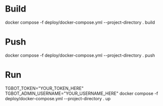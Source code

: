 # Build

docker compose -f deploy/docker-compose.yml --project-directory . build

# Push

docker compose -f deploy/docker-compose.yml --project-directory . push

# Run

TGBOT_TOKEN="YOUR_TOKEN_HERE" TGBOT_ADMIN_USERNAME="YOUR_USERNAME_HERE" docker compose -f deploy/docker-compose.yml --project-directory . up
